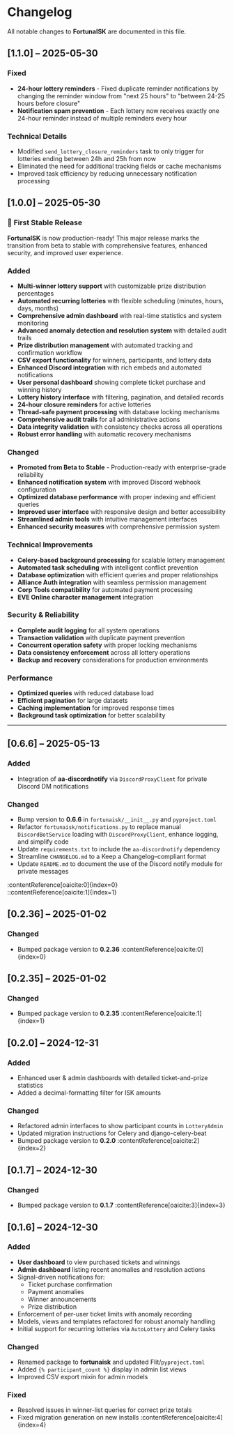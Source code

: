 # Changelog

All notable changes to **FortunaISK** are documented in this file.

## [1.1.0] – 2025-05-30

### Fixed

- **24-hour lottery reminders** - Fixed duplicate reminder notifications by changing the reminder window from "next 25 hours" to "between 24-25 hours before closure"
- **Notification spam prevention** - Each lottery now receives exactly one 24-hour reminder instead of multiple reminders every hour

### Technical Details

- Modified `send_lottery_closure_reminders` task to only trigger for lotteries ending between 24h and 25h from now
- Eliminated the need for additional tracking fields or cache mechanisms
- Improved task efficiency by reducing unnecessary notification processing

## [1.0.0] – 2025-05-30

### 🎉 **First Stable Release**

**FortunaISK** is now production-ready! This major release marks the transition from beta to stable with comprehensive features, enhanced security, and improved user experience.

### Added

- **Multi-winner lottery support** with customizable prize distribution percentages
- **Automated recurring lotteries** with flexible scheduling (minutes, hours, days, months)
- **Comprehensive admin dashboard** with real-time statistics and system monitoring
- **Advanced anomaly detection and resolution system** with detailed audit trails
- **Prize distribution management** with automated tracking and confirmation workflow
- **CSV export functionality** for winners, participants, and lottery data
- **Enhanced Discord integration** with rich embeds and automated notifications
- **User personal dashboard** showing complete ticket purchase and winning history
- **Lottery history interface** with filtering, pagination, and detailed records
- **24-hour closure reminders** for active lotteries
- **Thread-safe payment processing** with database locking mechanisms
- **Comprehensive audit trails** for all administrative actions
- **Data integrity validation** with consistency checks across all operations
- **Robust error handling** with automatic recovery mechanisms

### Changed

- **Promoted from Beta to Stable** - Production-ready with enterprise-grade reliability
- **Enhanced notification system** with improved Discord webhook configuration
- **Optimized database performance** with proper indexing and efficient queries
- **Improved user interface** with responsive design and better accessibility
- **Streamlined admin tools** with intuitive management interfaces
- **Enhanced security measures** with comprehensive permission system

### Technical Improvements

- **Celery-based background processing** for scalable lottery management
- **Automated task scheduling** with intelligent conflict prevention
- **Database optimization** with efficient queries and proper relationships
- **Alliance Auth integration** with seamless permission management
- **Corp Tools compatibility** for automated payment processing
- **EVE Online character management** integration

### Security & Reliability

- **Complete audit logging** for all system operations
- **Transaction validation** with duplicate payment prevention
- **Concurrent operation safety** with proper locking mechanisms
- **Data consistency enforcement** across all lottery operations
- **Backup and recovery** considerations for production environments

### Performance

- **Optimized queries** with reduced database load
- **Efficient pagination** for large datasets
- **Caching implementation** for improved response times
- **Background task optimization** for better scalability

______________________________________________________________________

## [0.6.6] – 2025-05-13

### Added

- Integration of **aa-discordnotify** via `DiscordProxyClient` for private Discord DM notifications

### Changed

- Bump version to **0.6.6** in `fortunaisk/__init__.py` and `pyproject.toml`
- Refactor `fortuna­isk/notifications.py` to replace manual `DiscordBotService` loading with `DiscordProxyClient`, enhance logging, and simplify code
- Update `requirements.txt` to include the `aa-discordnotify` dependency
- Streamline `CHANGELOG.md` to a Keep a Changelog–compliant format
- Update `README.md` to document the use of the Discord notify module for private messages

:contentReference[oaicite:0]{index=0}\
::contentReference[oaicite:1]{index=1}

## [0.2.36] – 2025-01-02

### Changed

- Bumped package version to **0.2.36** :contentReference[oaicite:0]{index=0}

## [0.2.35] – 2025-01-02

### Changed

- Bumped package version to **0.2.35** :contentReference[oaicite:1]{index=1}

## [0.2.0] – 2024-12-31

### Added

- Enhanced user & admin dashboards with detailed ticket-and-prize statistics
- Added a decimal-formatting filter for ISK amounts

### Changed

- Refactored admin interfaces to show participant counts in `LotteryAdmin`
- Updated migration instructions for Celery and django-celery-beat
- Bumped package version to **0.2.0** :contentReference[oaicite:2]{index=2}

## [0.1.7] – 2024-12-30

### Changed

- Bumped package version to **0.1.7** :contentReference[oaicite:3]{index=3}

## [0.1.6] – 2024-12-30

### Added

- **User dashboard** to view purchased tickets and winnings
- **Admin dashboard** listing recent anomalies and resolution actions
- Signal-driven notifications for:
  - Ticket purchase confirmation
  - Payment anomalies
  - Winner announcements
  - Prize distribution
- Enforcement of per-user ticket limits with anomaly recording
- Models, views and templates refactored for robust anomaly handling
- Initial support for recurring lotteries via `AutoLottery` and Celery tasks

### Changed

- Renamed package to **fortunaisk** and updated Flit/`pyproject.toml`
- Added `{% participant_count %}` display in admin list views
- Improved CSV export mixin for admin models

### Fixed

- Resolved issues in winner-list queries for correct prize totals
- Fixed migration generation on new installs :contentReference[oaicite:4]{index=4}
